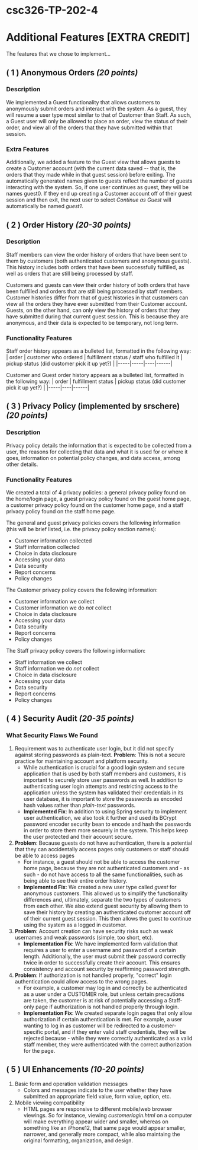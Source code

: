 # csc326-TP-202-4

# Additional Features [EXTRA CREDIT]
The features that we chose to implement...

## ( 1 ) Anonymous Orders *(20 points)*
### Description
We implemented a Guest functionality that allows customers to anonymously submit orders and interact with the system. As a guest, they will resume a user type most similar to that of Customer than Staff. As such, a Guest user will only be allowed to place an order, view the status of their order, and view all of the orders that they have submitted within that session.
### Extra Features
Additionally, we added a feature to the Guest view that allows guests to create a Customer account (with the current data saved -- that is, the orders that they made while in that guest session) before exiting. The automatically generated names given to guests reflect the number of guests interacting with the system. So, if one user continues as guest, they will be names guest0. If they end up creating a Customer account off of their guest session and then exit, the next user to select *Continue as Guest* will automatically be named *guest1*.

## ( 2 ) Order History *(20-30 points)*
### Description
Staff members can view the order history of orders that have been sent to them by customers (both authenticated customers and anonymous guests). This history includes both orders that have been successfully fulfilled, as well as orders that are still being processed by staff.

Customers and guests can view their order history of both orders that have been fulfilled and orders that are still being processed by staff members. Customer histories differ from that of guest histories in that customers can view all the orders they have ever submitted from their Customer account. Guests, on the other hand, can only view the history of orders that they have submitted during that current guest session. This is because they are anonymous, and their data is expected to be temporary, not long term.
### Functionality Features
Staff order history appears as a bulleted list, formatted in the following way: 
| order | customer who ordered | fulfillment status / staff who fulfilled it | pickup status (did customer pick it up yet?) |
|-----|-----|----|------|

Customer and Guest order history appears as a bulleted list, formatted in the following way:
| order | fulfillment status | pickup status (did customer pick it up yet?) |
|-----|----|------|

## ( 3 ) Privacy Policy (implemented by srschere) *(20 points)*
### Description
Privacy policy details the information that is expected to be collected from a user, the reasons for collecting that data and what it is used for or where it goes, information on potential policy changes, and data access, among other details.

### Functionality Features
We created a total of 4 privacy policies: a general privacy policy found on the home/login page, a guest privacy policy found on the guest home page, a customer privacy policy found on the customer home page, and a staff privacy policy found on the staff home page.

The general and guest privacy policies covers the following information (this will be brief listed, i.e. the privacy policy section names):
- Customer information collected
- Staff information collected
- Choice in data disclosure
- Accessing your data
- Data security
- Report concerns
- Policy changes

The Customer privacy policy covers the following information:
- Customer information we collect
- Customer information we do *not* collect
- Choice in data disclosure
- Accessing your data
- Data security
- Report concerns
- Policy changes

The Staff privacy policy covers the following information:
- Staff information we collect
- Staff information we do *not* collect
- Choice in data disclosure
- Accessing your data
- Data security
- Report concerns
- Policy changes

## ( 4 ) Security Audit *(20-35 points)*
### What Security Flaws We Found
1. Requirement was to authenticate user login, but it did not specify against storing passwords as plain-text. **Problem**: This is not a secure practice for maintaining account and platform security.
    - While authentication is crucial for a good login system and secure application that is used by both staff members and customers, it is important to securely store user passwords as well. In addition to authenticating user login attempts and restricting access to the application unless the system has validated their credentials in its user database, it is important to store the passwords as encoded hash values rather than *plain-text* passwords. 
    - **Implemented Fix**: In addition to using Spring security to implement user authentication, we also took it further and used its BCrypt password encoder security bean to encode and hash the passwords in order to store them more securely in the system. This helps keep the user protected and their account secure.
2. **Problem**: Because guests do not have authentication, there is a potential that they can accidentally access pages only customers or staff should be able to access pages
    - For instance, a guest should not be able to access the customer home page, because they are not authenticated customers and - as such - do not have access to all the same functionalities, such as being able to see their entire order history.
    - **Implemented Fix**: We created a new user type called *guest* for anonymous customers. This allowed us to simplify the functionality differences and, ultimately, separate the two types of customers from each other. We also extend guest security by allowing them to save their history by creating an authenticated customer account off of their current guest session. This then allows the guest to continue using the system as a logged in customer.
3. **Problem**: Account creation can have security risks such as weak usernames and weak passwords (simple, too short, etc).
    - **Implementation Fix**: We have implemented form validation that requires a user to enter a username and password of a certain length. Additionally, the user must submit their password correctly twice in order to successfully create their account. This ensures consistency and account security by reaffirming password strength.
4. **Problem**: If authorization is not handled properly, "correct" login authentication could allow access to the wrong pages.
    - For example, a customer may log in and correctly be authenticated as a user under a CUSTOMER role, but unless certain precautions are taken, the customer is at risk of potentially accessing a Staff-only page if authorization is not handled properly through login.
    - **Implementation Fix**: We created separate login pages that only allow authorization if certain authentication is met. For example, a user wanting to log in as customer will be redirected to a customer-specific portal, and if they enter valid staff credentials, they will be rejected because - while they were correctly authenticated as a valid staff member, they were authenticated with the correct authorization for the page.

## ( 5 ) UI Enhancements *(10-20 points)*
1. Basic form and operation validation messages
    - Colors and messages indicate to the user whether they have submitted an appropriate field value, form value, option, etc.
2. Mobile viewing compatibility
    - HTML pages are responsive to different mobile/web browser viewings. So for instance, viewing *customerlogin.html* on a computer will make everything appear wider and smaller, whereas on something like an iPhone12, that same page would appear smaller, narrower, and generally more compact, while also maintaing the original formatting, organization, and design.

